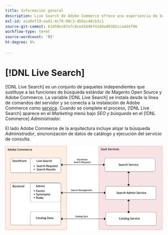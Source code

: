 ```yaml
---
title: Información general
description: Live Search de Adobe Commerce ofrece una experiencia de búsqueda rápida, superrelevante e intuitiva.
exl-id: aca0ef19-ead1-4c79-90c3-db5ec48cb3c1
source-git-commit: 61d50ec07e7c8ced1696f4169a90302cca4d4f96
workflow-type: tm+mt
source-wordcount: '93'
ht-degree: 0%

---
```


# [!DNL Live Search]

[!DNL Live Search] es un conjunto de paquetes independientes que sustituye a las funciones de búsqueda estándar de Magento Open Source y Adobe Commerce. La variable [!DNL Live Search] se instala desde la línea de comandos del servidor y se conecta a la instalación de Adobe Commerce como [service](../landing/saas.md). Cuando se complete el proceso, [!DNL Live Search] aparece en el *Marketing* menú bajo *SEO y búsqueda* en el [!DNL Commerce] *Administrador*.

El lado Adobe Commerce de la arquitectura incluye alojar la búsqueda *Administrador*, sincronización de datos de catálogo y ejecución del servicio de consulta.

![Diagrama de arquitectura de Live Search](assets/architecture-diagram.svg)

